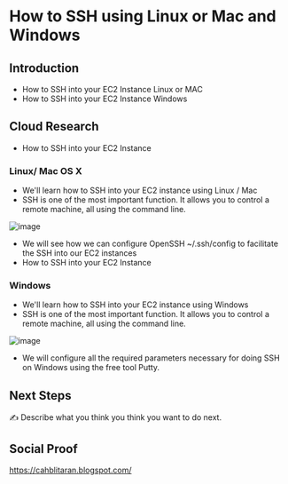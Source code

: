 # How to SSH using Linux or Mac and Windows

## Introduction

- How to SSH into your EC2 Instance Linux or MAC
- How to SSH into your EC2 Instance Windows

## Cloud Research

- How to SSH into your EC2 Instance 


### Linux/ Mac OS X
  
  - We'll learn how to SSH into your EC2 instance using Linux / Mac
  - SSH is one of the most important function. It allows you to control a remote machine, all using the command line.
  
  ![image](https://user-images.githubusercontent.com/121140952/213335297-9403fe85-1625-43df-ba38-059a74272f10.png)

  
  - We will see how we can configure OpenSSH ~/.ssh/config to facilitate the SSH into our EC2 instances
  - How to SSH into your EC2 Instance


### Windows

  - We'll learn how to SSH into your EC2 instance using Windows<br>
  - SSH is one of the most important function. It allows you to control a remote machine, all using the command line.
 
![image](https://user-images.githubusercontent.com/121140952/213335466-680422b3-b8d8-454b-a211-76bd823a925b.png)


  - We will configure all the required parameters necessary for doing SSH on Windows using the free tool Putty.


## Next Steps

✍️ Describe what you think you think you want to do next.

## Social Proof

https://cahblitaran.blogspot.com/
